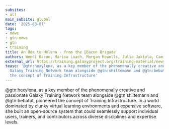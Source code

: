 ```yaml
---
subsites:
- all
main_subsite: global
date: '2025-03-07'
tags:
- news
- gtn-news
- gtn
- training
title: An Ode to Helena - from the 🥓Bacon Brigade
authors: Wendi Bacon, Marisa Loach, Morgan Howells, Julia Jakiela, Camila Goclowski
external_url: https://training.galaxyproject.org/training-material/news/2025/03/07/ode_to_helena.html
tease: '@gtn:hexylena, as a key member of the phenomenally creative and passionate
  Galaxy Training Network team alongside @gtn:shiltemann and @gtn:bebatut, pioneered
  the concept of Training Infrastructure'
---
```

@gtn:hexylena, as a key member of the phenomenally creative and passionate Galaxy Training Network team alongside @gtn:shiltemann and @gtn:bebatut, pioneered the concept of Training Infrastructure. In a world dominated by clunky virtual learning environments and expensive software, she built an open-source system that could seamlessly support individual users, trainers, and contributors across diverse disciplines and expertise levels.